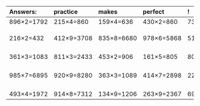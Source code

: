 | Answers: | practice | makes | perfect | ! |
| :--- | :--- | :--- | :--- | :--- |
| 896×2=1792 | 215×4=860 | 159×4=636 | 430×2=860 | 737×6=4422 | 
|   |   |   |   |   | 
|   |   |   |   |   | 
|   |   |   |   |   | 
| 216×2=432 | 412×9=3708 | 835×8=6680 | 978×6=5868 | 516×3=1548 | 
|   |   |   |   |   | 
|   |   |   |   |   | 
|   |   |   |   |   | 
|   |   |   |   |   | 
| 361×3=1083 | 811×3=2433 | 453×2=906 | 161×5=805 | 801×2=1602 | 
|   |   |   |   |   | 
|   |   |   |   |   | 
|   |   |   |   |   | 
|   |   |   |   |   | 
| 985×7=6895 | 920×9=8280 | 363×3=1089 | 414×7=2898 | 224×6=1344 | 
|   |   |   |   |   | 
|   |   |   |   |   | 
|   |   |   |   |   | 
|   |   |   |   |   | 
| 493×4=1972 | 914×8=7312 | 134×9=1206 | 263×9=2367 | 698×7=4886 | 
